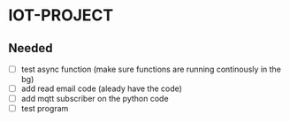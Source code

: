# IOT-PROJECT


## Needed

- [ ] test async function (make sure functions are running continously in the bg)
- [ ] add read email code (aleady have the code)
- [ ] add mqtt subscriber on the python code
- [ ] test program
